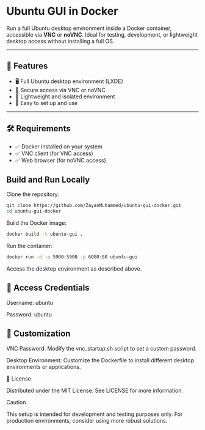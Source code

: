 # Ubuntu GUI in Docker

Run a full Ubuntu desktop environment inside a Docker container, accessible via **VNC** or **noVNC**. Ideal for testing, development, or lightweight desktop access without installing a full OS.


---

## 🚀 Features

- 🖥️ Full Ubuntu desktop environment (LXDE)
- 🔐 Secure access via VNC or noVNC
- 🧪 Lightweight and isolated environment
- 🧩 Easy to set up and use

---

## 🛠️ Requirements

- ✅ Docker installed on your system
- ✅ VNC client (for VNC access)
- ✅ Web browser (for noVNC access)

## Build and Run Locally

Clone the repository:
```bash
git clone https://github.com/ZayanMuhammed/ubuntu-gui-docker.git
cd ubuntu-gui-docker
```

Build the Docker image:
```bash
docker build -t ubuntu-gui .
```

Run the container:
```bash
docker run -d -p 5900:5900 -p 6080:80 ubuntu-gui
```

Access the desktop environment as described above.

## 🔐 Access Credentials

Username: ubuntu

Password: ubuntu

## 🧪 Customization

VNC Password: Modify the vnc_startup.sh script to set a custom password.

Desktop Environment: Customize the Dockerfile to install different desktop environments or applications.

📄 License

Distributed under the MIT License. See LICENSE for more information.

>[!CAUTION]
>This setup is intended for development and testing purposes only. For production environments, consider using more robust solutions.



